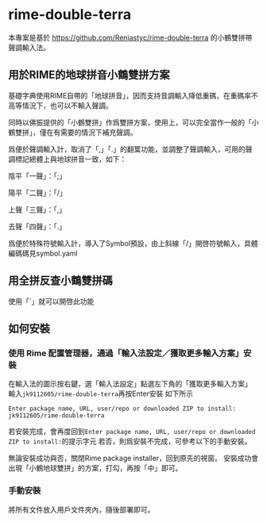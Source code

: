 # rime-double-terra
本專案是基於 https://github.com/Reniastyc/rime-double-terra 的小鶴雙拼帶聲調輸入法。

## 用於RIME的地球拼音小鶴雙拼方案

基礎字典使用RIME自帶的「地球拼音」，因而支持音調輸入降低重碼，在重碼率不高等情況下，也可以不輸入聲調。

同時以佛振提供的「小鶴雙拼」作爲雙拼方案，使用上，可以完全當作一般的「小鶴雙拼」，僅在有需要的情況下補充聲調。

爲便於聲調輸入計，取消了「,」「.」的翻䈎功能，並調整了聲調輸入，可用的聲調標記總體上與地球拼音一致，如下：

陰平「一聲」：「;」

陽平「二聲」：「/」

上聲「三聲」：「,」

去聲「四聲」：「.」

爲便於特殊符號輸入計，導入了Symbol預設，由上斜線「/」開啓符號輸入，具體編碼碼見symbol.yaml
## 用全拼反查小鶴雙拼碼
使用「`」就可以開啓此功能

## 如何安裝
### 使用 Rime 配置管理器，通過「輸入法設定／獲取更多輸入方案」安裝
在輸入法的圖示按右鍵，選「輸入法設定」點選左下角的「獲取更多輸入方案」
輸入`jk9112605/rime-double-terra`再按Enter安裝
如下所示
```
Enter package name, URL, user/repo or downloaded ZIP to install: jk9112605/rime-double-terra
```
若安裝完成，會再度回到`Enter package name, URL, user/repo or downloaded ZIP to install:`的提示字元
若否，則爲安裝不完成，可參考以下的手動安裝。

無論安裝成功與否，關閉Rime package installer，回到原先的視窗。
安裝成功會出現「小鶴地球雙拼」的方案，打勾，再按「中」即可。

### 手動安裝
將所有文件放入用戶文件夾內，隨後部署即可。


